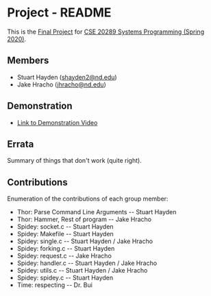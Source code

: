 # Project - README

This is the [Final Project] for [CSE 20289 Systems Programming (Spring 2020)].

## Members

- Stuart Hayden (shayden2@nd.edu)
- Jake Hracho   (jhracho@nd.edu)

## Demonstration

- [Link to Demonstration Video]()

## Errata

Summary of things that don't work (quite right).

## Contributions

Enumeration of the contributions of each group member:

- Thor:	  Parse Command Line Arguments --		Stuart Hayden
- Thor:	  Hammer, Rest of program -- 			Jake Hracho
- Spidey: socket.c   -- 						Stuart Hayden
- Spidey: Makefile   -- 						Stuart Hayden
- Spidey: single.c   -- 						Stuart Hayden / Jake Hracho
- Spidey: forking.c  -- 						Stuart Hayden
- Spidey: request.c  -- 						Jake Hracho
- Spidey: handler.c  -- 						Stuart Hayden / Jake Hracho
- Spidey: utils.c    -- 						Stuart Hayden / Jake Hracho
- Spidey: spidey.c   -- 						Stuart Hayden
- Time:   respecting --							Dr. Bui

[Final Project]: https://www3.nd.edu/~pbui/teaching/cse.20289.sp20/project.html
[CSE 20289 Systems Programming (Spring 2020)]: https://www3.nd.edu/~pbui/teaching/cse.20289.sp20/
